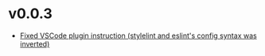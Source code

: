 # v0.0.3

- [Fixed VSCode plugin instruction (stylelint and eslint's config syntax was inverted)](/docs/env/editor/vscode)
